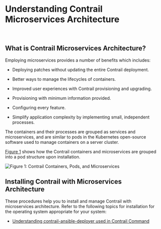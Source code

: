 # Understanding Contrail Microservices Architecture

 

## What is Contrail Microservices Architecture?

Employing microservices provides a number of benefits which includes:

-   Deploying patches without updating the entire Contrail deployment.

-   Better ways to manage the lifecycles of containers.

-   Improved user experiences with Contrail provisioning and upgrading.

-   Provisioning with minimum information provided.

-   Configuring every feature.

-   Simplify application complexity by implementing small, independent
    processes.

The containers and their processes are grouped as services and
microservices, and are similar to pods in the Kubernetes open-source
software used to manage containers on a server cluster.

[Figure 1](intro-microservices-contrail.html#ansov1) shows how the
Contrail containers and microservices are grouped into a pod structure
upon installation.

![Figure 1: Contrail Containers, Pods, and
Microservices](documentation/images/g300352.png)

## Installing Contrail with Microservices Architecture

These procedures help you to install and manage Contrail with
microservices architecture. Refer to the following topics for
installation for the operating system appropriate for your system:

-   [Understanding contrail-ansible-deployer used in Contrail
    Command](install-contrail-overview-ansible-50.html)

 
